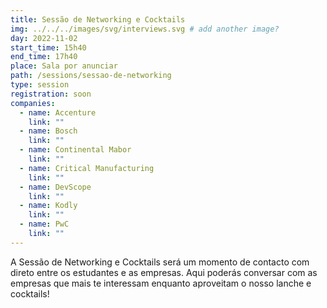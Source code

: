 ```yaml
---
title: Sessão de Networking e Cocktails
img: ../../../images/svg/interviews.svg # add another image?
day: 2022-11-02
start_time: 15h40
end_time: 17h40
place: Sala por anunciar
path: /sessions/sessao-de-networking
type: session
registration: soon
companies:
  - name: Accenture
    link: ""
  - name: Bosch
    link: ""
  - name: Continental Mabor
    link: ""
  - name: Critical Manufacturing
    link: ""
  - name: DevScope
    link: ""
  - name: Kodly
    link: ""
  - name: PwC
    link: ""
---
```


A Sessão de Networking e Cocktails será um momento de contacto com direto entre os estudantes e as empresas.
Aqui poderás conversar com as empresas que mais te interessam enquanto aproveitam o nosso lanche e cocktails!
